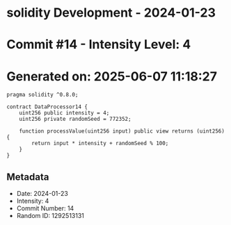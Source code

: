 ﻿# solidity Development - 2024-01-23
# Commit #14 - Intensity Level: 4
# Generated on: 2025-06-07 11:18:27
```solidity
pragma solidity ^0.8.0;

contract DataProcessor14 {
    uint256 public intensity = 4;
    uint256 private randomSeed = 772352;

    function processValue(uint256 input) public view returns (uint256) {
        return input * intensity + randomSeed % 100;
    }
}
```
## Metadata
- Date: 2024-01-23
- Intensity: 4
- Commit Number: 14
- Random ID: 1292513131

